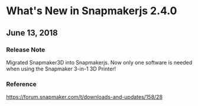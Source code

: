 What's New in Snapmakerjs 2.4.0
===

June 13, 2018
---

### Release Note

Migrated Snapmaker3D into Snapmakerjs. Now only one software is needed when using the Snapmaker 3-in-1 3D Printer!

### Reference

https://forum.snapmaker.com/t/downloads-and-updates/158/28

